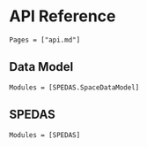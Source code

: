 # API Reference

```@index
Pages = ["api.md"]
```

## Data Model

```@autodocs
Modules = [SPEDAS.SpaceDataModel]
```

## SPEDAS

```@autodocs
Modules = [SPEDAS]
```